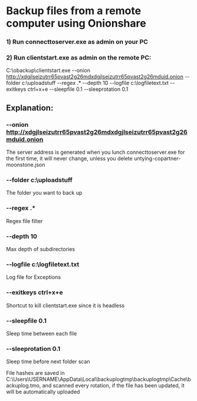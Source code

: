 # Backup files from a remote computer using Onionshare

### 1) Run connecttoserver.exe as admin on your PC 
### 2) Run clientstart.exe as admin on the remote PC:

C:\obackup\clientstart.exe --onion http://xdgjlseizutrr65pvast2g26mdxdgjlseizutrr65pvast2g26mduid.onion --folder c:\uploadstuff --regex .* --depth 10 --logfile c:\logfiletext.txt --exitkeys ctrl+x+e --sleepfile 0.1 --sleeprotation 0.1

## Explanation: 

### --onion http://xdgjlseizutrr65pvast2g26mdxdgjlseizutrr65pvast2g26mduid.onion 

The server address is generated when you lunch connecttoserver.exe for the first time, it will never change, unless you delete untying-copartner-moonstone.json

### --folder c:\uploadstuff

The folder you want to back up
 
### --regex .*

Regex file filter 

### --depth 10

Max depth of subdirectories 

### --logfile c:\logfiletext.txt

Log file for Exceptions

### --exitkeys ctrl+x+e

Shortcut to kill clientstart.exe since it is headless

### --sleepfile 0.1 

Sleep time between each file 

### --sleeprotation 0.1

Sleep time before next folder scan 

File hashes are saved in C:\Users\USERNAME\AppData\Local\backuplogtmp\backuplogtmp\Cache\backuplog.tmo, and scanned every rotation, if the file has been updated, it will be automatically uploaded
